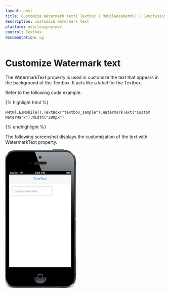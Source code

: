 ```yaml
---
layout: post
title: Customize Watermark text| Textbox | MobileAspNetMVC | Syncfusion
description: customize watermark text
platform: mobileaspnetmvc
control: Textbox
documentation: ug
---
```


# Customize Watermark text

The WatermarkText property is used in customize the text that appears in the background of the Textbox. It acts like a label for the Textbox.

Refer to the following code example.

{% highlight html %}

    @Html.EJMobile().TextBox("textbox_sample").WatermarkText("Custom WaterMark").Width("200px")

{% endhighlight %}

The following screenshot displays the customization of the text with WatermarkText property.

![D:/Final Doc/mockup/IMG_0530_iphone5s_spacegrey_portrait.png](Customize-Watermark-text_images/Customize-Watermark-text_img1.png)







